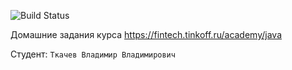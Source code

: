 ![Build Status](https://github.com/LogExE/tinkofftasks/actions/workflows/build.yml/badge.svg)

Домашние задания курса https://fintech.tinkoff.ru/academy/java

Студент: `Ткачев Владимир Владимирович`
